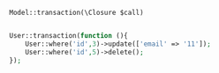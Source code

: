 `Model::transaction(\Closure $call)`

```php

User::transaction(function (){
    User::where('id',3)->update(['email' => '11']);
    User::where('id',5)->delete();
});

```